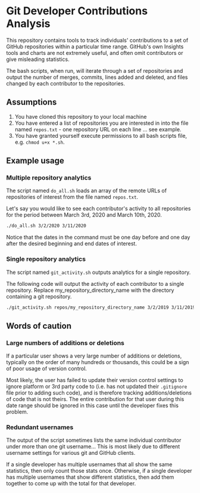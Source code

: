 # Git Developer Contributions Analysis

This repository contains tools to track individuals' contributions to a set of GitHub repositories within a particular time range.  GitHub's own Insights tools and charts are not extremely useful, and often omit contributors or give misleading statistics.

The bash scripts, when run, will iterate through a set of repositories and output the number of merges, commits, lines added and deleted, and files changed by each contributor to the repositories.

## Assumptions

1. You have cloned this repository to your local machine
1. You have entered a list of repositories you are interested in into the file named `repos.txt` - one repository URL on each line ... see example.
1. You have granted yourself execute permissions to all bash scripts file, e.g. `chmod u+x *.sh`.

## Example usage

### Multiple repository analytics
The script named `do_all.sh` loads an array of the remote URLs of repositories of interest from the file named `repos.txt`.

Let's say you would like to see each contributor's activity to all repositories for the period between March 3rd, 2020 and March 10th, 2020.  

```bash
./do_all.sh 3/2/2020 3/11/2020
```

Notice that the dates in the command must be one day before and one day after the desired beginning and end dates of interest.

### Single repository analytics
The script named `git_activity.sh` outputs analytics for a single repository.

The following code will output the activity of each contributor to a single repository.  Replace my_repository_directory_name with the directory containing a git repository.

```bash
./git_activity.sh repos/my_repository_directory_name 3/2/2019 3/11/2019
```

## Words of caution

### Large numbers of additions or deletions
If a particular user shows a very large number of additions or deletions, typically on the order of many hundreds or thousands, this could be a sign of poor usage of version control.

Most likely, the user has failed to update their version control settings to ignore platform or 3rd party code to (i.e. has not updated their `.gitignore` file prior to adding such code), and is therefore tracking additions/deletions of code that is not theirs.  The entire contribution for that user during this date range should be ignored in this case until the developer fixes this problem.

### Redundant usernames 
The output of the script sometimes lists the same individual contributor under more than one git username...  This is most likely due to different username settings for various git and GitHub clients.

If a single developer has multiple usernames that all show the same statistics, then only count those stats once.  Otherwise, if a single developer has multiple usernames that show different statistics, then add them together to come up with the total for that developer.

